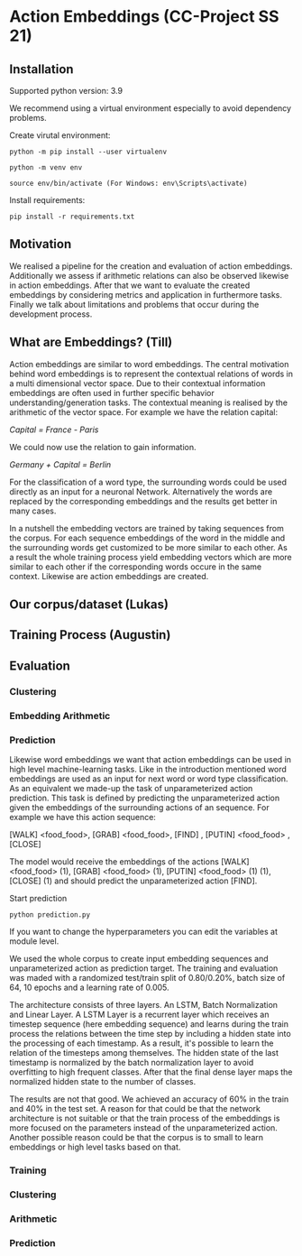 # Action Embeddings (CC-Project SS 21) 


## Installation

Supported python version: 3.9

We recommend using a virtual environment especially to avoid dependency problems. 

Create virutal environment:

```
python -m pip install --user virtualenv

python -m venv env

source env/bin/activate (For Windows: env\Scripts\activate)
```

Install requirements:

```
pip install -r requirements.txt
```

## Motivation

We realised a pipeline for the creation and evaluation of action embeddings. Additionally we assess if arithmetic relations can also be observed likewise in action embeddings. After that we want to evaluate the created embeddings by considering metrics and application in furthermore tasks. Finally we talk about limitations and problems that occur during the development process.



## What are Embeddings? (Till)


Action embeddings are similar to word embeddings. The central motivation behind word embeddings is to represent the contextual relations of words in a multi dimensional vector space. Due to their contextual information embeddings are often used in further specific behavior understanding/generation tasks. The contextual meaning is realised by the arithmetic of the vector space. For example we have the relation capital:

*Capital = France - Paris*

We could now use the relation to gain information.

*Germany + Capital = Berlin*

For the classification of a word type, the surrounding words could be used directly as an input for a neuronal Network. Alternatively the words are replaced by the corresponding embeddings and the results get better in many cases. 

In a nutshell the embedding vectors are trained by taking sequences from the corpus. For each sequence embeddings of the word in the middle and the surrounding words get customized to be more similar to each other. As a result the whole training process yield embedding vectors which are more similar to each other if the corresponding words occure in the same context. Likewise are action embeddings are created.

## Our corpus/dataset (Lukas)

## Training Process (Augustin)

## Evaluation 

### Clustering

### Embedding Arithmetic

### Prediction


Likewise word embeddings we want that action embeddings can be used in high level machine-learning tasks. Like in the introduction mentioned word embeddings are used as an input for next word or word type classification. As an equivalent we made-up the task of unparameterized action prediction. This task is defined by predicting the unparameterized action given the embeddings of the surrounding actions of an sequence. For example we have this action sequence:

[WALK] <food_food>, [GRAB] <food_food>, [FIND] <freezer>, [PUTIN] <food_food> <freezer> , [CLOSE] <freezer>

The model would receive the embeddings of the actions [WALK] <food_food> (1), [GRAB] <food_food> (1), [PUTIN] <food_food> (1) <freezer> (1), [CLOSE] <freezer> (1) and should predict the unparameterized action [FIND]. 

Start prediction

```
python prediction.py
```

If you want to change the hyperparameters you can edit the variables at module level.


We used the whole corpus to create input embedding sequences and unparameterized action as prediction target. The training and evaluation was maded with a randomized test/train split of 0.80/0.20%, batch size of 64, 10 epochs and a learning rate of 0.005.

The architecture consists of three layers. An LSTM, Batch Normalization and Linear Layer. A LSTM Layer is a recurrent layer which receives an timestep sequence (here embedding sequence) and learns during the train process the relations between the time step by including a hidden state into the processing of each timestamp. As a result, it's possible to learn the relation of the timesteps among themselves. The hidden state of the last timestamp is normalized by the batch normalization layer to avoid overfitting to high frequent classes. After that the final dense layer maps the normalized hidden state to the number of classes.

The results are not that good. We achieved an accuracy of 60% in the train and 40% in the test set. A reason for that could be that the network architecture is not suitable or that the train process of the embeddings is more focused on the parameters instead of the unparameterized action. Another possible reason could be that the corpus is to small to learn embeddings or high level tasks based on that.

### Training

### Clustering

### Arithmetic

### Prediction
